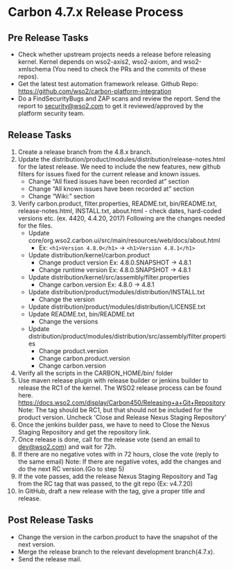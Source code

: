 # Carbon 4.7.x Release Process

## Pre Release Tasks
* Check whether upstream projects needs a release before releasing kernel. Kernel depends on wso2-axis2, wso2-axiom, and wso2-xmlschema (You need to check the PRs and the commits of these repos).
* Get the latest test automation framework release. 
  Github Repo: https://github.com/wso2/carbon-platform-integration
* Do a FindSecurityBugs and ZAP scans and review the report. Send the report to security@wso2.com to get it reviewed/approved by the platform security team.

## Release Tasks
1. Create a release branch from the 4.8.x branch.
2. Update the distribution/product/modules/distribution/release-notes.html for the latest release. We need to include the new features, new github filters for issues fixed for the current release and known issues.
    * Change “All fixed issues have been recorded at” section 
    * Change “All known issues have been recorded at” section 
    * Change “Wiki:” section 
3. Verify  carbon.product, filter.properties, README.txt, bin/README.txt, release-notes.html, INSTALL.txt, about.html - check dates, hard-coded versions etc. (ex. 4420, 4.4.20, 2017)
  Following are the changes needed for the files.
    * Update core/org.wso2.carbon.ui/src/main/resources/web/docs/about.html
        * Ex: `<h1>Version 4.8.0</h1>` -> `<h1>Version 4.8.1</h1>`
    * Update distribution/kernel/carbon.product
        * Change product version Ex: 4.8.0.SNAPSHOT -> 4.8.1
        * Change runtime version Ex: 4.8.0.SNAPSHOT -> 4.8.1
    * Update distribution/kernel/src/assembly/filter.properties
        * Change carbon.version Ex: 4.8.0 -> 4.8.1
    * Update distribution/product/modules/distribution/INSTALL.txt
        * Change the version
    * Update distribution/product/modules/distribution/LICENSE.txt
    * Update README.txt, bin/README.txt
        * Change the versions
    * Update distribution/product/modules/distribution/src/assembly/filter.properties
        * Change product.version
        * Change carbon.product.version
        * Change carbon.version
4. Verify all the scripts in the CARBON_HOME/bin/ folder
5. Use maven release plugin with release builder or jenkins builder to release the RC1 of the kernel. The WSO2 release process can be found here.
https://docs.wso2.com/display/Carbon450/Releasing+a+Git+Repository
Note: The tag should be RC1, but that should not be included for the product version.
Uncheck 'Close and Release Nexus Staging Repository'
6. Once the jenkins builder pass, we have to need to Close the Nexus Staging Repository and get the repository link.
7. Once release is done, call for the release vote (send an email to dev@wso2.com) and wait for 72h.
8. If there are no negative votes with in 72 hours, close the vote (reply to the same email)
Note: If there are negative votes, add the changes and do the next RC version.(Go to step 5)
9. If the vote passes, add the release Nexus Staging Repository and Tag from the RC tag that was passed, to the git repo (Ex: v4.7.20)
10. In GitHub, draft a new release with the tag, give a proper title and release.
    
## Post Release Tasks
* Change the version in the carbon.product to have the snapshot of the next version.
* Merge the release branch to the relevant development branch(4.7.x).
* Send the release mail.

